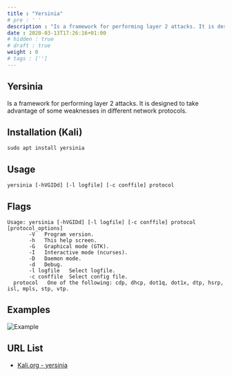 ```yaml
---
title : "Yersinia"
# pre : ' '
description : "Is a framework for performing layer 2 attacks. It is designed to take advantage of some weaknesses in different network protocols."
date : 2020-03-13T17:26:16+01:00
# hidden : true
# draft : true
weight : 0
# tags : ['']
---
```


## Yersinia

Is a framework for performing layer 2 attacks. It is designed to take advantage of some weaknesses in different network protocols.

## Installation (Kali)

```plain
sudo apt install yersinia
```

## Usage

```plain
yersinia [-hVGIDd] [-l logfile] [-c conffile] protocol
```

## Flags

```plain
Usage: yersinia [-hVGIDd] [-l logfile] [-c conffile] protocol [protocol_options]
       -V   Program version.
       -h   This help screen.
       -G   Graphical mode (GTK).
       -I   Interactive mode (ncurses).
       -D   Daemon mode.
       -d   Debug.
       -l logfile   Select logfile.
       -c conffile  Select config file.
  protocol   One of the following: cdp, dhcp, dot1q, dot1x, dtp, hsrp, isl, mpls, stp, vtp.
```

## Examples

![Example](images/example.png)

## URL List

- [Kali.org - yersinia](https://tools.kali.org/vulnerability-analysis/yersinia)
